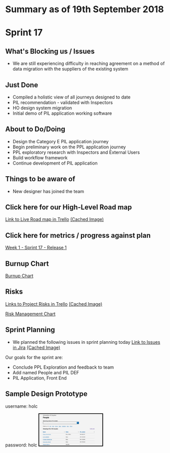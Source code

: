 # Summary as of 19th September 2018

# Sprint 17
 
## What's Blocking us / Issues
* We are still experiencing difficulty in reaching agreement on a method of data migration with the suppliers of the existing system

## Just Done
* Compiled a holistic view of all journeys designed to date
* PIL recommendation - validated with Inspectors
* HO design system migration
* Initial demo of PIL application working software

## About to Do/Doing
* Design the Category E PIL application journey
* Begin preliminary work on the PPL application journey
* PPL exploratory research with Inspectors and External Users
* Build workflow framework
* Continue development of PIL application

## Things to be aware of
* New designer has joined the team

## Click here for our High-Level Road map
[Link to Live Road map in Trello](https://trello.com/b/gDQdE01u/asl-roadmap)    [\(Cached Image\)](graphs/ASLRoadMap19092018.jpg)

## Click here for metrics / progress against plan
[Week 1 - Sprint 17 - Release 1](graphs/progress19092018.png)

## Burnup Chart

[Burnup Chart](graphs/burnup19092018.svg)

## Risks
[Links to Project Risks in Trello](https://trello.com/b/VuFuCL7t/risk-register-and-kpis-asl-delivery)    [\(Cached Image\)](graphs/ASLRiskRegister19092018.jpg)

[Risk Management Chart](graphs/risk19092018.png)

## Sprint Planning
* We planned the following issues in sprint planning today [Link to Issues in Jira](https://jira.digital.homeoffice.gov.uk/secure/RapidBoard.jspa?rapidView=261)    [\(Cached Image\)](graphs/sprint19092018.png)

Our goals for the sprint are:
* Conclude PPL Exploration and feedback to team 
* Add named People and PIL DEF 
* PIL Application, Front End 

## Sample Design Prototype
username: holc

password: holc
<a href="https://public-ui.notprod.asl.homeoffice.gov.uk/"><img src="graphs/proto1_19092018.png" alt="HTML5 Icon" width="200" style="border:2px solid black"></a>
